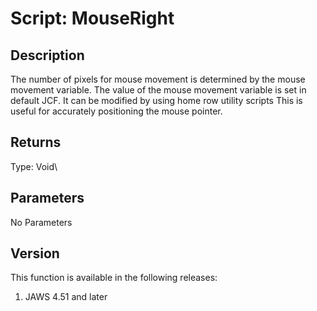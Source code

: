 # Script: MouseRight

## Description

The number of pixels for mouse movement is determined by the mouse
movement variable. The value of the mouse movement variable is set in
default JCF. It can be modified by using home row utility scripts This
is useful for accurately positioning the mouse pointer.

## Returns

Type: Void\

## Parameters

No Parameters

## Version

This function is available in the following releases:

1.  JAWS 4.51 and later
